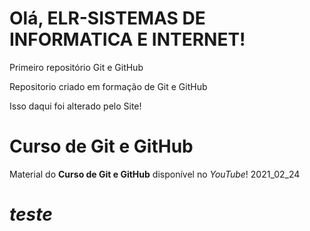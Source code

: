 # Olá, ELR-SISTEMAS DE INFORMATICA E INTERNET!
 
 Primeiro repositório Git e GitHub

 Repositorio criado em formação de Git e GitHub
 
 Isso daqui foi alterado pelo Site!

# Curso de Git e GitHub 
Material do **Curso de Git e GitHub** disponível no *YouTube*!
2021_02_24
# _teste_
